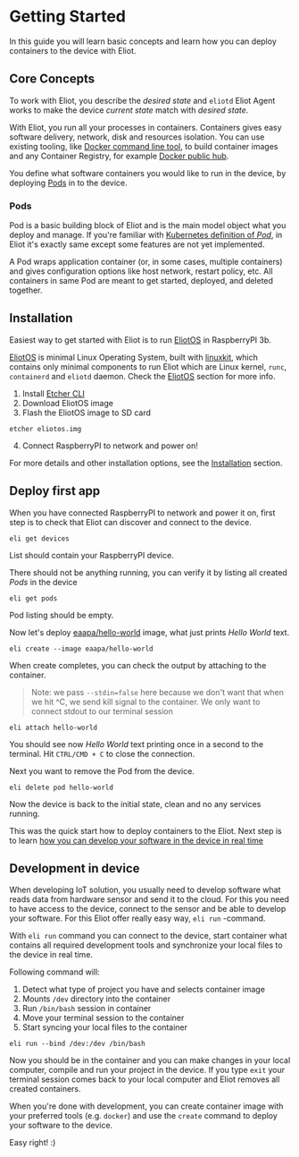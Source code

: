 # Getting Started
In this guide you will learn basic concepts and learn how you can deploy containers to the device with Eliot.

## Core Concepts
To work with Eliot, you describe the _desired state_ and `eliotd` Eliot Agent works to make the device _current state_ match with _desired state_.

With Eliot, you run all your processes in containers. Containers gives easy software delivery, network, disk and resources isolation.
You can use existing tooling, like [Docker command line tool](https://docs.docker.com/engine/reference/commandline/cli/), to build container images and any Container Registry, for example [Docker public hub](https://hub.docker.com).

You define what software containers you would like to run in the device, by deploying [Pods](getting_started.md#pods) in to the device.

### Pods

Pod is a basic building block of Eliot and is the main model object what you deploy and manage.
If you're familiar with [Kubernetes definition of _Pod_](https://kubernetes.io/docs/concepts/workloads/pods/pod/), in Eliot it's exactly same except some features are not yet implemented.

A Pod wraps application container (or, in some cases, multiple containers) and gives configuration options like host network, restart policy, etc. All containers in same Pod are meant to get started, deployed, and deleted together.

## Installation

Easiest way to get started with Eliot is to run [EliotOS](eliotos.md) in RaspberryPI 3b.

[EliotOS](eliotos.md) is minimal Linux Operating System, built with [linuxkit](https://github.com/linuxkit/linuxkit), which contains only minimal components to run Eliot which are Linux kernel, `runc`, `containerd` and `eliotd` daemon. Check the [EliotOS](eliotos.md) section for more info.

1. Install [Etcher CLI](https://etcher.io/cli/)
2. Download EliotOS image
3. Flash the EliotOS image to SD card
```shell
etcher eliotos.img
```
4. Connect RaspberryPI to network and power on!

For more details and other installation options, see the [Installation](installation.md) section.

## Deploy first app
When you have connected RaspberryPI to network and power it on, first step is to check that Eliot can discover and connect to the device.
```shell
eli get devices
```
List should contain your RaspberryPI device.

There should not be anything running, you can verify it by listing all created _Pods_ in the device
```shell
eli get pods
```
Pod listing should be empty.

Now let's deploy [eaapa/hello-world](https://hub.docker.com/eaapa/hello-world) image, what just prints _Hello World_ text.
```shell
eli create --image eaapa/hello-world
```

When create completes, you can check the output by attaching to the container.
> Note: we pass `--stdin=false` here because we don't want that when we hit ^C, we send kill signal to the container. We only want to connect stdout to our terminal session
```shell
eli attach hello-world
```
You should see now _Hello World_ text printing once in a second to the terminal. Hit `CTRL/CMD + C` to close the connection.

Next you want to remove the Pod from the device.
```shell
eli delete pod hello-world
```

Now the device is back to the initial state, clean and no any services running.

This was the quick start how to deploy containers to the Eliot. 
Next step is to learn [how you can develop your software in the device in real time](getting_started.md#development-in-device)


## Development in device
When developing IoT solution, you usually need to develop software what reads data from hardware sensor and send it to the cloud. For this you need to have access to the device, connect to the sensor and be able to develop your software.
For this Eliot offer really easy way, `eli run` -command.

With `eli run` command you can connect to the device, start container what contains all required development tools and synchronize your local files to the device in real time.

Following command will: 
1. Detect what type of project you have and selects container image
3. Mounts `/dev` directory into the container
4. Run `/bin/bash` session in container
5. Move your terminal session to the container
6. Start syncing your local files to the container

```shell
eli run --bind /dev:/dev /bin/bash
```

Now you should be in the container and you can make changes in your local computer, compile and run your project in the device. 
If you type `exit` your terminal session comes back to your local computer and Eliot removes all created containers.

When you're done with development, you can create container image with your preferred tools (e.g. `docker`) and use the `create` command to deploy your software to the device.

Easy right! :)
